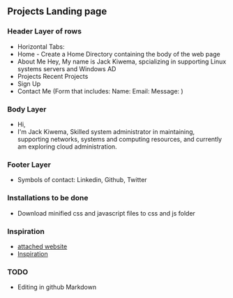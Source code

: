 ## Projects Landing page

### Header Layer of rows 
- Horizontal Tabs: 
- Home - Create a Home Directory containing the body of the web page
- About Me
 Hey, My name is Jack Kiwema, spcializing in supporting Linux systems servers and Windows AD
- Projects
Recent Projects
- Sign Up 
- Contact Me (Form that includes: Name: Email: Message: )

### Body Layer
- Hi, 
- I'm Jack Kiwema, 
Skilled system administrator in maintaining, supporting networks, systems and computing resources, and currently am exploring cloud administration. 

### Footer Layer 
- Symbols of contact: Linkedin, Github, Twitter

### Installations to be done
- Download minified css and javascript files to css and js folder



### Inspiration
 - [attached website](https://asaolu.netlify.app/contact)
 - [Inspiration](https://youtu.be/dtTWD0ystG0)


### TODO
- Editing in github Markdown 
